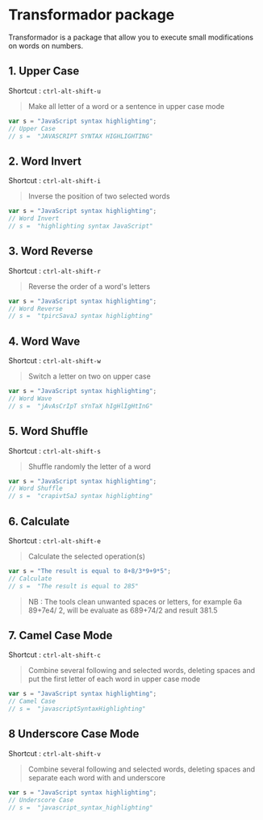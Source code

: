 # Transformador package

Transformador is a package that allow you to execute small modifications on words on numbers.

## 1. Upper Case

  Shortcut : ``` ctrl-alt-shift-u ```

  >Make all letter of a word or a sentence in upper case mode

  ```javascript
var s = "JavaScript syntax highlighting";
// Upper Case
// s =  "JAVASCRIPT SYNTAX HIGHLIGHTING"
```

## 2. Word Invert

  Shortcut :   ``` ctrl-alt-shift-i ```

  >Inverse the position of two selected words

  ```javascript
var s = "JavaScript syntax highlighting";
// Word Invert
// s =  "highlighting syntax JavaScript"
```

## 3. Word Reverse

  Shortcut :   ``` ctrl-alt-shift-r ```

  >Reverse the order of a word's letters

  ```javascript
var s = "JavaScript syntax highlighting";
// Word Reverse
// s =  "tpircSavaJ syntax highlighting"
```

## 4. Word Wave

  Shortcut :   ``` ctrl-alt-shift-w ```

  >Switch a letter on two on upper case

  ```javascript
var s = "JavaScript syntax highlighting";
// Word Wave
// s =  "jAvAsCrIpT sYnTaX hIgHlIgHtInG"
```

## 5. Word Shuffle

  Shortcut :   ``` ctrl-alt-shift-s ```

  >Shuffle randomly the letter of a word

  ```javascript
var s = "JavaScript syntax highlighting";
// Word Shuffle
// s =  "crapivtSaJ syntax highlighting"
```

## 6. Calculate
  Shortcut :  ``` ctrl-alt-shift-e ```

  >Calculate the selected operation(s)

  ```javascript
var s = "The result is equal to 8+8/3*9+9*5";
// Calculate
// s =  "The result is equal to 285"
```

  > NB : The tools clean unwanted spaces or letters, for example 6a 89+7e4/   2, will be evaluate as  689+74/2 and result 381.5

## 7. Camel Case Mode

  Shortcut :   ``` ctrl-alt-shift-c ```

  >Combine several following and selected words, deleting spaces and put the first letter of each word in upper case mode

  ```javascript
var s = "JavaScript syntax highlighting";
// Camel Case
// s =  "javascriptSyntaxHighlighting"
```

## 8 Underscore Case Mode

  Shortcut :   ``` ctrl-alt-shift-v ```

  >Combine several following and selected words, deleting spaces and separate each word with and underscore

  ```javascript
var s = "JavaScript syntax highlighting";
// Underscore Case
// s =  "javascript_syntax_highlighting"
```
